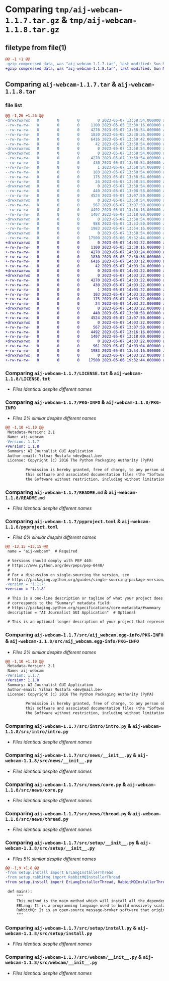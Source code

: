 # Comparing `tmp/aij-webcam-1.1.7.tar.gz` & `tmp/aij-webcam-1.1.8.tar.gz`

## filetype from file(1)

```diff
@@ -1 +1 @@
-gzip compressed data, was "aij-webcam-1.1.7.tar", last modified: Sun May  7 13:58:52 2023, max compression
+gzip compressed data, was "aij-webcam-1.1.8.tar", last modified: Sun May  7 14:03:22 2023, max compression
```

## Comparing `aij-webcam-1.1.7.tar` & `aij-webcam-1.1.8.tar`

### file list

```diff
@@ -1,26 +1,26 @@
-drwxrwxrwx   0        0        0        0 2023-05-07 13:58:54.000000 aij-webcam-1.1.7/
--rw-rw-rw-   0        0        0     1100 2023-05-05 12:30:16.000000 aij-webcam-1.1.7/LICENSE.txt
--rw-rw-rw-   0        0        0     4270 2023-05-07 13:58:54.000000 aij-webcam-1.1.7/PKG-INFO
--rw-rw-rw-   0        0        0     1830 2023-05-05 12:30:36.000000 aij-webcam-1.1.7/README.md
--rw-rw-rw-   0        0        0     6416 2023-05-07 13:58:42.000000 aij-webcam-1.1.7/pyproject.toml
--rw-rw-rw-   0        0        0       42 2023-05-07 13:58:54.000000 aij-webcam-1.1.7/setup.cfg
-drwxrwxrwx   0        0        0        0 2023-05-07 13:58:54.000000 aij-webcam-1.1.7/src/
-drwxrwxrwx   0        0        0        0 2023-05-07 13:58:54.000000 aij-webcam-1.1.7/src/aij_webcam.egg-info/
--rw-rw-rw-   0        0        0     4270 2023-05-07 13:58:54.000000 aij-webcam-1.1.7/src/aij_webcam.egg-info/PKG-INFO
--rw-rw-rw-   0        0        0      430 2023-05-07 13:58:54.000000 aij-webcam-1.1.7/src/aij_webcam.egg-info/SOURCES.txt
--rw-rw-rw-   0        0        0        1 2023-05-07 13:58:54.000000 aij-webcam-1.1.7/src/aij_webcam.egg-info/dependency_links.txt
--rw-rw-rw-   0        0        0      103 2023-05-07 13:58:54.000000 aij-webcam-1.1.7/src/aij_webcam.egg-info/entry_points.txt
--rw-rw-rw-   0        0        0      175 2023-05-07 13:58:54.000000 aij-webcam-1.1.7/src/aij_webcam.egg-info/requires.txt
--rw-rw-rw-   0        0        0       24 2023-05-07 13:58:54.000000 aij-webcam-1.1.7/src/aij_webcam.egg-info/top_level.txt
-drwxrwxrwx   0        0        0        0 2023-05-07 13:58:54.000000 aij-webcam-1.1.7/src/intro/
--rw-rw-rw-   0        0        0      440 2023-05-07 13:08:58.000000 aij-webcam-1.1.7/src/intro/__init__.py
--rw-rw-rw-   0        0        0     4524 2023-05-07 13:07:50.000000 aij-webcam-1.1.7/src/intro/intro.py
-drwxrwxrwx   0        0        0        0 2023-05-07 13:58:54.000000 aij-webcam-1.1.7/src/news/
--rw-rw-rw-   0        0        0      567 2023-05-07 13:07:50.000000 aij-webcam-1.1.7/src/news/__init__.py
--rw-rw-rw-   0        0        0     4492 2023-05-07 13:16:16.000000 aij-webcam-1.1.7/src/news/core.py
--rw-rw-rw-   0        0        0     1407 2023-05-07 13:18:00.000000 aij-webcam-1.1.7/src/news/thread.py
-drwxrwxrwx   0        0        0        0 2023-05-07 13:58:54.000000 aij-webcam-1.1.7/src/setup/
--rw-rw-rw-   0        0        0      988 2023-05-07 13:53:50.000000 aij-webcam-1.1.7/src/setup/__init__.py
--rw-rw-rw-   0        0        0     1983 2023-05-07 13:54:16.000000 aij-webcam-1.1.7/src/setup/install.py
-drwxrwxrwx   0        0        0        0 2023-05-07 13:58:54.000000 aij-webcam-1.1.7/src/webcam/
--rw-rw-rw-   0        0        0    17500 2023-05-06 19:32:44.000000 aij-webcam-1.1.7/src/webcam/__init__.py
+drwxrwxrwx   0        0        0        0 2023-05-07 14:03:22.000000 aij-webcam-1.1.8/
+-rw-rw-rw-   0        0        0     1100 2023-05-05 12:30:16.000000 aij-webcam-1.1.8/LICENSE.txt
+-rw-rw-rw-   0        0        0     4270 2023-05-07 14:03:24.000000 aij-webcam-1.1.8/PKG-INFO
+-rw-rw-rw-   0        0        0     1830 2023-05-05 12:30:36.000000 aij-webcam-1.1.8/README.md
+-rw-rw-rw-   0        0        0     6416 2023-05-07 14:03:12.000000 aij-webcam-1.1.8/pyproject.toml
+-rw-rw-rw-   0        0        0       42 2023-05-07 14:03:24.000000 aij-webcam-1.1.8/setup.cfg
+drwxrwxrwx   0        0        0        0 2023-05-07 14:03:22.000000 aij-webcam-1.1.8/src/
+drwxrwxrwx   0        0        0        0 2023-05-07 14:03:22.000000 aij-webcam-1.1.8/src/aij_webcam.egg-info/
+-rw-rw-rw-   0        0        0     4270 2023-05-07 14:03:22.000000 aij-webcam-1.1.8/src/aij_webcam.egg-info/PKG-INFO
+-rw-rw-rw-   0        0        0      430 2023-05-07 14:03:22.000000 aij-webcam-1.1.8/src/aij_webcam.egg-info/SOURCES.txt
+-rw-rw-rw-   0        0        0        1 2023-05-07 14:03:22.000000 aij-webcam-1.1.8/src/aij_webcam.egg-info/dependency_links.txt
+-rw-rw-rw-   0        0        0      103 2023-05-07 14:03:22.000000 aij-webcam-1.1.8/src/aij_webcam.egg-info/entry_points.txt
+-rw-rw-rw-   0        0        0      175 2023-05-07 14:03:22.000000 aij-webcam-1.1.8/src/aij_webcam.egg-info/requires.txt
+-rw-rw-rw-   0        0        0       24 2023-05-07 14:03:22.000000 aij-webcam-1.1.8/src/aij_webcam.egg-info/top_level.txt
+drwxrwxrwx   0        0        0        0 2023-05-07 14:03:22.000000 aij-webcam-1.1.8/src/intro/
+-rw-rw-rw-   0        0        0      440 2023-05-07 13:08:58.000000 aij-webcam-1.1.8/src/intro/__init__.py
+-rw-rw-rw-   0        0        0     4524 2023-05-07 13:07:50.000000 aij-webcam-1.1.8/src/intro/intro.py
+drwxrwxrwx   0        0        0        0 2023-05-07 14:03:22.000000 aij-webcam-1.1.8/src/news/
+-rw-rw-rw-   0        0        0      567 2023-05-07 13:07:50.000000 aij-webcam-1.1.8/src/news/__init__.py
+-rw-rw-rw-   0        0        0     4492 2023-05-07 13:16:16.000000 aij-webcam-1.1.8/src/news/core.py
+-rw-rw-rw-   0        0        0     1407 2023-05-07 13:18:00.000000 aij-webcam-1.1.8/src/news/thread.py
+drwxrwxrwx   0        0        0        0 2023-05-07 14:03:22.000000 aij-webcam-1.1.8/src/setup/
+-rw-rw-rw-   0        0        0      961 2023-05-07 14:03:04.000000 aij-webcam-1.1.8/src/setup/__init__.py
+-rw-rw-rw-   0        0        0     1983 2023-05-07 13:54:16.000000 aij-webcam-1.1.8/src/setup/install.py
+drwxrwxrwx   0        0        0        0 2023-05-07 14:03:22.000000 aij-webcam-1.1.8/src/webcam/
+-rw-rw-rw-   0        0        0    17500 2023-05-06 19:32:44.000000 aij-webcam-1.1.8/src/webcam/__init__.py
```

### Comparing `aij-webcam-1.1.7/LICENSE.txt` & `aij-webcam-1.1.8/LICENSE.txt`

 * *Files identical despite different names*

### Comparing `aij-webcam-1.1.7/PKG-INFO` & `aij-webcam-1.1.8/PKG-INFO`

 * *Files 2% similar despite different names*

```diff
@@ -1,10 +1,10 @@
 Metadata-Version: 2.1
 Name: aij-webcam
-Version: 1.1.7
+Version: 1.1.8
 Summary: AI Journalist GUI Application
 Author-email: Yilmaz Mustafa <dev@mail.be>
 License: Copyright (c) 2016 The Python Packaging Authority (PyPA)
         
         Permission is hereby granted, free of charge, to any person obtaining a copy of
         this software and associated documentation files (the "Software"), to deal in
         the Software without restriction, including without limitation the rights to
```

### Comparing `aij-webcam-1.1.7/README.md` & `aij-webcam-1.1.8/README.md`

 * *Files identical despite different names*

### Comparing `aij-webcam-1.1.7/pyproject.toml` & `aij-webcam-1.1.8/pyproject.toml`

 * *Files 0% similar despite different names*

```diff
@@ -13,15 +13,15 @@
 name = "aij-webcam"  # Required
 
 # Versions should comply with PEP 440:
 # https://www.python.org/dev/peps/pep-0440/
 #
 # For a discussion on single-sourcing the version, see
 # https://packaging.python.org/guides/single-sourcing-package-version/
-version = "1.1.7"
+version = "1.1.8"
 
 # This is a one-line description or tagline of what your project does. This
 # corresponds to the "Summary" metadata field:
 # https://packaging.python.org/specifications/core-metadata/#summary
 description = "AI Journalist GUI Application"  # Optional
 
 # This is an optional longer description of your project that represents
```

### Comparing `aij-webcam-1.1.7/src/aij_webcam.egg-info/PKG-INFO` & `aij-webcam-1.1.8/src/aij_webcam.egg-info/PKG-INFO`

 * *Files 2% similar despite different names*

```diff
@@ -1,10 +1,10 @@
 Metadata-Version: 2.1
 Name: aij-webcam
-Version: 1.1.7
+Version: 1.1.8
 Summary: AI Journalist GUI Application
 Author-email: Yilmaz Mustafa <dev@mail.be>
 License: Copyright (c) 2016 The Python Packaging Authority (PyPA)
         
         Permission is hereby granted, free of charge, to any person obtaining a copy of
         this software and associated documentation files (the "Software"), to deal in
         the Software without restriction, including without limitation the rights to
```

### Comparing `aij-webcam-1.1.7/src/intro/intro.py` & `aij-webcam-1.1.8/src/intro/intro.py`

 * *Files identical despite different names*

### Comparing `aij-webcam-1.1.7/src/news/__init__.py` & `aij-webcam-1.1.8/src/news/__init__.py`

 * *Files identical despite different names*

### Comparing `aij-webcam-1.1.7/src/news/core.py` & `aij-webcam-1.1.8/src/news/core.py`

 * *Files identical despite different names*

### Comparing `aij-webcam-1.1.7/src/news/thread.py` & `aij-webcam-1.1.8/src/news/thread.py`

 * *Files identical despite different names*

### Comparing `aij-webcam-1.1.7/src/setup/__init__.py` & `aij-webcam-1.1.8/src/setup/__init__.py`

 * *Files 5% similar despite different names*

```diff
@@ -1,9 +1,8 @@
-from setup.install import ErLangInstallerThread
-from setup.rabbitmq import RabbitMQInstallerThread
+from setup.install import ErLangInstallerThread, RabbitMQInstallerThread
 
 def main():
     """
     This method is the main method which will install all the dependencies required for the project.
     ERLang: It is a programming language used to build massively scalable soft real-time systems with requirements on high availability.
     RabbitMQ: It is an open-source message-broker software that originally implemented the Advanced Message Queuing Protocol and has since been extended with a plug-in architecture to support Streaming Text Oriented Messaging Protocol, MQ Telemetry Transport, and other protocols.
     """
```

### Comparing `aij-webcam-1.1.7/src/setup/install.py` & `aij-webcam-1.1.8/src/setup/install.py`

 * *Files identical despite different names*

### Comparing `aij-webcam-1.1.7/src/webcam/__init__.py` & `aij-webcam-1.1.8/src/webcam/__init__.py`

 * *Files identical despite different names*

